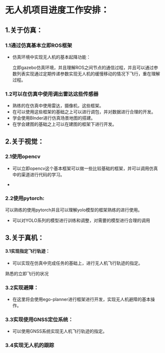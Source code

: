 # 无人机项目进度工作安排：



## 1.关于仿真：

### 1.1通过仿真基本立即ROS框架

- 仿真环境中实现无人机的基本起降功能：

  立即gazebo仿真环境，并且理解ROS之间节点的通信过程，并且可以通过参数列表实现通过定期传递参数实现无人机的缓慢移动的情况下飞行，重在理解过程。

  

### 1.2可以在仿真中使用调出雷达这些传感器

- 熟练的在仿真中使用雷达，摄像机，这些框架。
- 在可以使用这些框架的基础之上可以进行调包，并对数据进行合理的开发。
- 学会使用Blnder进行仿真场景地图的搭建。
- 在学会建图的基础之上可以在建图的框架下进行开发。





## 2.关于视觉：



### 2.1使用opencv

- 可以立即opencv这个基本框架可以做一些比较基础的框架，并可以调用仿真中的渠道进行代码的学习。

- 



### 2.2使用pytorch:

可以熟练的使用pytorch并且可以理解yolo模型的框架熟练的进行使用。

- 可以对YOLO系列的模型进行训练和调整，对需要的模型进行合理的调用





## 3.关于真机：

#### 3.1实现指定飞行轨迹：

- 可以实现在仿真中完成任务的基础上，进行无人机飞行轨迹的指定。

熟悉的立即飞行的状况



### 3.2实现避障：

- 在这里将会使用ego-planner进行框架进行开发，实现无人机避障的基本操作。



### 3.3实现使用GNSS定位系统：

- 可以使用GNSS系统实现无人机飞行轨迹的指定。



### 3.4实现无人机的跟踪























